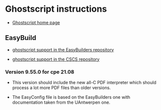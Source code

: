 # Ghostscript instructions

  * [Ghostscript home page](https://www.ghostscript.com/)


## EasyBuild

  * [ghostscript support in the EasyBuilders repository](https://github.com/easybuilders/easybuild-easyconfigs/tree/develop/easybuild/easyconfigs/g/Ghostscript)

  * [ghostscript support in the CSCS repository](https://github.com/eth-cscs/production/tree/master/easybuild/easyconfigs/g/Ghostscript)


### Version 9.55.0 for cpe 21.08

  * This version should include the new all-C PDF interpreter which should process a lot
    more PDF files than older versions.

  * The EasyConfig file is based on the EasyBuilders one with documentation taken from
    the UAntwerpen one.
